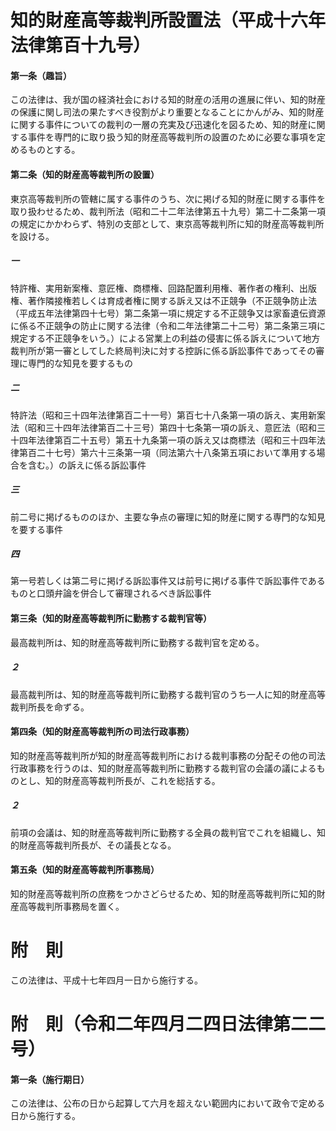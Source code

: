 # 知的財産高等裁判所設置法（平成十六年法律第百十九号）
#### 第一条（趣旨）
この法律は、我が国の経済社会における知的財産の活用の進展に伴い、知的財産の保護に関し司法の果たすべき役割がより重要となることにかんがみ、知的財産に関する事件についての裁判の一層の充実及び迅速化を図るため、知的財産に関する事件を専門的に取り扱う知的財産高等裁判所の設置のために必要な事項を定めるものとする。
#### 第二条（知的財産高等裁判所の設置）
東京高等裁判所の管轄に属する事件のうち、次に掲げる知的財産に関する事件を取り扱わせるため、裁判所法（昭和二十二年法律第五十九号）第二十二条第一項の規定にかかわらず、特別の支部として、東京高等裁判所に知的財産高等裁判所を設ける。
##### 一
特許権、実用新案権、意匠権、商標権、回路配置利用権、著作者の権利、出版権、著作隣接権若しくは育成者権に関する訴え又は不正競争（不正競争防止法（平成五年法律第四十七号）第二条第一項に規定する不正競争又は家畜遺伝資源に係る不正競争の防止に関する法律（令和二年法律第二十二号）第二条第三項に規定する不正競争をいう。）による営業上の利益の侵害に係る訴えについて地方裁判所が第一審としてした終局判決に対する控訴に係る訴訟事件であってその審理に専門的な知見を要するもの
##### 二
特許法（昭和三十四年法律第百二十一号）第百七十八条第一項の訴え、実用新案法（昭和三十四年法律第百二十三号）第四十七条第一項の訴え、意匠法（昭和三十四年法律第百二十五号）第五十九条第一項の訴え又は商標法（昭和三十四年法律第百二十七号）第六十三条第一項（同法第六十八条第五項において準用する場合を含む。）の訴えに係る訴訟事件
##### 三
前二号に掲げるもののほか、主要な争点の審理に知的財産に関する専門的な知見を要する事件
##### 四
第一号若しくは第二号に掲げる訴訟事件又は前号に掲げる事件で訴訟事件であるものと口頭弁論を併合して審理されるべき訴訟事件
#### 第三条（知的財産高等裁判所に勤務する裁判官等）
最高裁判所は、知的財産高等裁判所に勤務する裁判官を定める。
##### ２
最高裁判所は、知的財産高等裁判所に勤務する裁判官のうち一人に知的財産高等裁判所長を命ずる。
#### 第四条（知的財産高等裁判所の司法行政事務）
知的財産高等裁判所が知的財産高等裁判所における裁判事務の分配その他の司法行政事務を行うのは、知的財産高等裁判所に勤務する裁判官の会議の議によるものとし、知的財産高等裁判所長が、これを総括する。
##### ２
前項の会議は、知的財産高等裁判所に勤務する全員の裁判官でこれを組織し、知的財産高等裁判所長が、その議長となる。
#### 第五条（知的財産高等裁判所事務局）
知的財産高等裁判所の庶務をつかさどらせるため、知的財産高等裁判所に知的財産高等裁判所事務局を置く。
# 附　則
この法律は、平成十七年四月一日から施行する。
# 附　則（令和二年四月二四日法律第二二号）
#### 第一条（施行期日）
この法律は、公布の日から起算して六月を超えない範囲内において政令で定める日から施行する。
